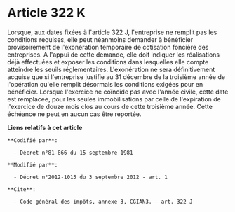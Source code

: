 # Article 322 K

Lorsque, aux dates fixées à l'article 322 J, l'entreprise ne remplit pas les conditions requises, elle peut néanmoins
demander à bénéficier provisoirement de l'exonération temporaire de cotisation foncière des entreprises. A l'appui de cette
demande, elle doit indiquer les réalisations déjà effectuées et exposer les conditions dans lesquelles elle compte atteindre
les seuils réglementaires. L'exonération ne sera définitivement acquise que si l'entreprise justifie au 31 décembre de la
troisième année de l'opération qu'elle remplit désormais les conditions exigées pour en bénéficier. Lorsque l'exercice ne
coïncide pas avec l'année civile, cette date est remplacée, pour les seules immobilisations par celle de l'expiration de
l'exercice de douze mois clos au cours de cette troisième année. Cette échéance ne peut en aucun cas être reportée.

**Liens relatifs à cet article**

	**Codifié par**:

	  - Décret n°81-866 du 15 septembre 1981

	**Modifié par**:

	  - Décret n°2012-1015 du 3 septembre 2012 - art. 1

	**Cite**:

	  - Code général des impôts, annexe 3, CGIAN3. - art. 322 J
